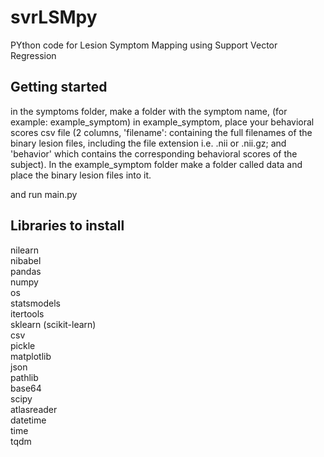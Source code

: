 # svrLSMpy
PYthon code for Lesion Symptom Mapping using Support Vector Regression

## Getting started
in the symptoms folder, make a folder with the symptom name, (for example: example_symptom) in example_symptom, place your behavioral scores csv file (2 columns, 'filename': containing the full filenames of the binary lesion files, including the file extension i.e. .nii or .nii.gz; and 'behavior' which contains the corresponding behavioral scores of the subject).  In the example_symptom folder make a folder called data and place the binary lesion files into it.

and run main.py

## Libraries to install
nilearn  
nibabel  
pandas  
numpy  
os  
statsmodels  
itertools  
sklearn (scikit-learn)  
csv  
pickle  
matplotlib  
json  
pathlib  
base64  
scipy  
atlasreader  
datetime  
time  
tqdm  

